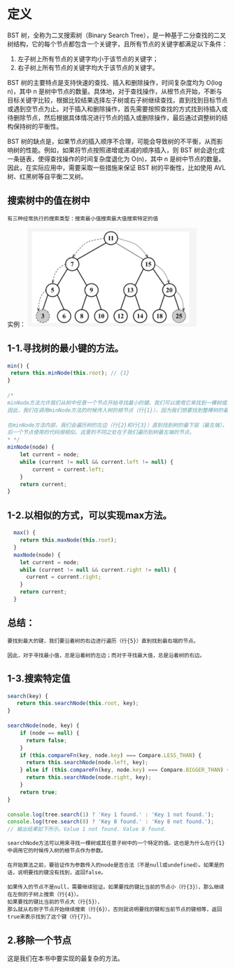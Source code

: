 # 定义
BST 树，全称为二叉搜索树（Binary Search Tree），是一种基于二分查找的二叉树结构，它的每个节点都包含一个关键字，且所有节点的关键字都满足以下条件：

1. 左子树上所有节点的关键字均小于该节点的关键字；
2. 右子树上所有节点的关键字均大于该节点的关键字。

BST 树的主要特点是支持快速的查找、插入和删除操作，时间复杂度均为 O(log n)，其中 n 是树中节点的数量。具体地，对于查找操作，从根节点开始，不断与目标关键字比较，根据比较结果选择左子树或右子树继续查找，直到找到目标节点或遇到空节点为止。对于插入和删除操作，首先需要按照查找的方式找到待插入或待删除节点，然后根据具体情况进行节点的插入或删除操作，最后通过调整树的结构保持树的平衡性。

BST 树的缺点是，如果节点的插入顺序不合理，可能会导致树的不平衡，从而影响树的性能。例如，如果将节点按照递增或递减的顺序插入，则 BST 树会退化成一条链表，使得查找操作的时间复杂度退化为 O(n)，其中 n 是树中节点的数量。因此，在实际应用中，需要采取一些措施来保证 BST 树的平衡性，比如使用 AVL 树、红黑树等自平衡二叉树。

## 搜索树中的值在树中
```
有三种经常执行的搜索类型：搜索最小值搜索最大值搜索特定的值
```
实例：
![](./图3树.png)

## 1-1.寻找树的最小键的方法。
```javascript
min() {   
 return this.minNode(this.root); // {1}
}

/*
minNode方法允许我们从树中任意一个节点开始寻找最小的键。我们可以使用它来找到一棵树或其子树中最小的键。
因此，我们在调用minNode方法的时候传入树的根节点（行{1}），因为我们想要找到整棵树的最小键。

在minNode方法内部，我们会遍历树的左边（行{2}和行{3}）直到找到树的最下层（最左端）。
后一个节点使用的代码很相似。这里的不同之处在于我们遍历到树最左端的节点。
* */
minNode(node) {
    let current = node;
    while (current != null && current.left != null) {
        current = current.left;
    }
    return current;
}
```

## 1-2.以相似的方式，可以实现max方法。
```javascript
  max() {
    return this.maxNode(this.root);
  }
  maxNode(node) {
    let current = node;
    while (current != null && current.right != null) {
      current = current.right;
    }
    return current;
  }
```

## 总结：
```
要找到最大的键，我们要沿着树的右边进行遍历（行{5}）直到找到最右端的节点。

因此，对于寻找最小值，总是沿着树的左边；而对于寻找最大值，总是沿着树的右边。
```

## 1-3.搜索特定值
```javascript
search(key) {
   return this.searchNode(this.root, key);
}

searchNode(node, key) {
    if (node == null) {
      return false;
    }
    if (this.compareFn(key, node.key) === Compare.LESS_THAN) {
      return this.searchNode(node.left, key);
    } else if (this.compareFn(key, node.key) === Compare.BIGGER_THAN) {
      return this.searchNode(node.right, key);
    }
    return true;
}

console.log(tree.search(1) ? 'Key 1 found.' : 'Key 1 not found.'); 
console.log(tree.search(8) ? 'Key 8 found.' : 'Key 8 not found.');
// 输出结果如下所示。Value 1 not found. Value 8 found.
```

```
searchNode方法可以用来寻找一棵树或其任意子树中的一个特定的值。这也是为什么在行{1}中调用它的时候传入树的根节点作为参数。

在开始算法之前，要验证作为参数传入的node是否合法（不是null或undefined）。如果是的话，说明要找的键没有找到，返回false。

如果传入的节点不是null，需要继续验证。如果要找的键比当前的节点小（行{3}），那么继续在左侧的子树上搜索（行{4}）。
如果要找的键比当前的节点大（行{5}），
那么就从右侧子节点开始继续搜索（行{6}），否则就说明要找的键和当前节点的键相等，返回true来表示找到了这个键（行{7}）。
```

## 2.移除一个节点
这是我们在本书中要实现的最复杂的方法。